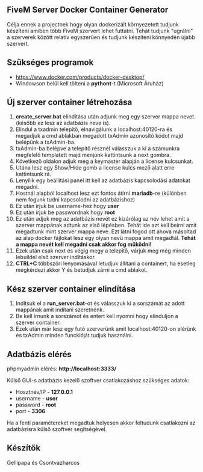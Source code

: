  ## FiveM Server Docker Container Generator

Célja ennek a projectnek hogy olyan dockerizált környezetett tudjunk készíteni amiben több FiveM szervert lehet futtatni. Tehát tudjunk "ugrálni" a szerverek között  relatív egyszerűen és tudjunk készíteni könnyedén újabb szervert.

 ## Szükséges programok
 - https://www.docker.com/products/docker-desktop/
 - Windowson belül kell tölteni a **pythont**-t (Microsoft Áruház)
 ## Új szerver container létrehozása
 
 1. **create_server.bat** elindítása után adjunk meg egy szerver mappa nevet. (később ez lesz az adatbázis neve is).
 2. Elindul a txadmin telepítő, elnavigálunk a localhost:40120-ra és megadjuk a cmd ablakban megadott txAdmin azonosító kódot majd belépünk a txAdmin-ba.
 3. txAdmin-ba belépve a telepítő résznél válasszuk a ki a számunkra megfelelő templatett majd menjünk kattintsunk a next gombra.
 4. Következő oldalon adjuk meg a keymaster alapján a license kulcsunkat.
 5. Utána lesz egy Show/Hide gomb a license kulcs mező alatt erre kattintsunk rá.
 6. Lenyílik egy beállítási panel itt kell az adatbázis kapcsolodási adatokat megadni.
 7. Hostnál alapból localhost lesz ezt fontos átírni **mariadb**-re (különben nem fogunk tudni kapcsolodni az adatbázishoz)
 8. Ez után írjuk be username-hez hogy **user**
 9. Ez után írjuk be passwordnak hogy **root**
 10. Ez után adjuk meg az adatbázis nevét ez kizárólag az név lehet amit a szerver mappának adtunk az első lépésben. Tehát ide azt kell beírni amit megadtunk mint szerver mappa neve. Ezt látni fogod ott ahova másoltad az alap docker fájlokat lesz egy olyan nevű mappa amit megadtál. **Tehát a mappa nevét kell megadni csak akkor fog működni!**
 11. Ezek után csak next és végig megy a telepítő, várjuk meg még minden lebuildel első szerver indításkor.
 12. **CTRL+C** többszöri lenyomásával letudjuk állítani a containert, ha esetleg megkérdezi akkor Y és betudjuk zárni a cmd ablakot.


 ## Kész szerver container elindítása

 1. Indítsuk el a **run_server.bat**-ot és válasszuk ki a sorszámát az adott mappának amit indítani szeretnénk. 
 2. Be kell írnunk a sorszámot és entert kell nyomni hogy elinduljon a szerver container.
 3. Ezek után már lesz egy futó szerverünk amit localhost:40120-on elérünk és txAdmin minden funckióját tudjuk használni.

 ## Adatbázis elérés 

phpmyadmin elérés: **http://localhost:3333/**

Külső GUI-s adatbázis kezelő szoftver csatlakozáshoz szükséges adatok:
- Hosztnév/IP - **127.0.0.1**
- username - **user**
- password - **root**
- port - **3306**

Ha a fenti paramétereket megadtuk helyesen akkor feltudunk csatlakozni az adatbázisra külső szoftver segítségével.


 ## Készítők
 Gellipapa és Csontvazharcos  
